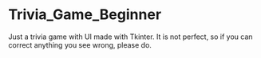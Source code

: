 # Trivia_Game_Beginner
Just a trivia game with UI made with Tkinter. It is not perfect, so if you can correct anything you see wrong, please do.
        
